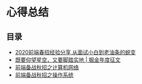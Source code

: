 # 心得总结

## 目录
* [2020前端春招经验分享,从面试小白到老油条的蜕变](./2020spring_wechat.md)
* [既要仰望星空，又要脚踏实地 | 掘金年度征文](./2020summary.md)
* [前端备战秋招之计算机网络](./Internet.md)
* [前端备战秋招之操作系统](./os.md)

<tongji/>